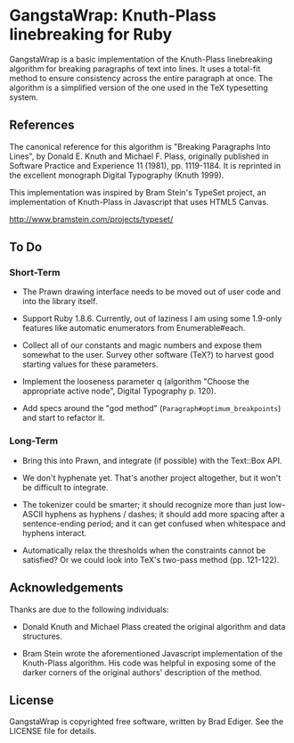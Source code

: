 # GangstaWrap: Knuth-Plass linebreaking for Ruby

GangstaWrap is a basic implementation of the Knuth-Plass linebreaking
algorithm for breaking paragraphs of text into lines. It uses a total-fit
method to ensure consistency across the entire paragraph at once. The
algorithm is a simplified version of the one used in the TeX typesetting
system.

## References

The canonical reference for this algorithm is "Breaking Paragraphs Into
Lines", by Donald E. Knuth and Michael F. Plass, originally published in
Software Practice and Experience 11 (1981), pp. 1119-1184. It is reprinted
in the excellent monograph Digital Typography (Knuth 1999).

This implementation was inspired by Bram Stein's TypeSet project, an
implementation of Knuth-Plass in Javascript that uses HTML5 Canvas.

http://www.bramstein.com/projects/typeset/

## To Do

### Short-Term

* The Prawn drawing interface needs to be moved out of user code and into
  the library itself.

* Support Ruby 1.8.6. Currently, out of laziness I am using some 1.9-only
  features like automatic enumerators from Enumerable#each.

* Collect all of our constants and magic numbers and expose them somewhat to
  the user. Survey other software (TeX?) to harvest good starting values for
  these parameters.

* Implement the looseness parameter q (algorithm "Choose the appropriate
  active node", Digital Typography p. 120).

* Add specs around the "god method" (`Paragraph#optimum_breakpoints`) and
  start to refactor it.

### Long-Term

* Bring this into Prawn, and integrate (if possible) with the Text::Box API.

* We don't hyphenate yet. That's another project altogether, but it won't be
  difficult to integrate.

* The tokenizer could be smarter; it should recognize more than just
  low-ASCII hyphens as hyphens / dashes; it should add more spacing after a
  sentence-ending period; and it can get confused when whitespace and
  hyphens interact.

* Automatically relax the thresholds when the constraints cannot be
  satisfied? Or we could look into TeX's two-pass method (pp. 121-122).

## Acknowledgements

Thanks are due to the following individuals:

* Donald Knuth and Michael Plass created the original algorithm and data
  structures.

* Bram Stein wrote the aforementioned Javascript implementation of the
  Knuth-Plass algorithm. His code was helpful in exposing some of the darker
  corners of the original authors' description of the method.

## License

GangstaWrap is copyrighted free software, written by Brad Ediger. See the
LICENSE file for details.

